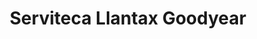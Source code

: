 ---
title: "Serviteca Llantax Goodyear"
url: /cochabamba/serviteca-llantax-goodyear/
shop: reparación de automóviles
---